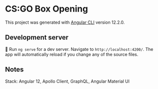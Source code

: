 # CS:GO Box Opening

This project was generated with [Angular CLI](https://github.com/angular/angular-cli) version 12.2.0.

## Development server

🚀 Run `ng serve` for a dev server. Navigate to `http://localhost:4200/`. The app will automatically reload if you change any of the source files.

## Notes

Stack: Angular 12, Apollo Client, GraphQL, Angular Material UI


